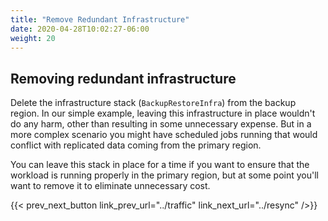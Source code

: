 ```yaml
---
title: "Remove Redundant Infrastructure"
date: 2020-04-28T10:02:27-06:00
weight: 20
---
```


## Removing redundant infrastructure

Delete the infrastructure stack (`BackupRestoreInfra`) from the backup region.  In our simple example, leaving this infrastructure in place wouldn't do any harm, other than resulting in some unnecessary expense.  But in a more complex scenario you might have scheduled jobs running that would conflict with replicated data coming from the primary region.

You can leave this stack in place for a time if you want to ensure that the workload is running properly in the primary region, but at some point you'll want to remove it to eliminate unnecessary cost.

{{< prev_next_button link_prev_url="../traffic" link_next_url="../resync" />}}